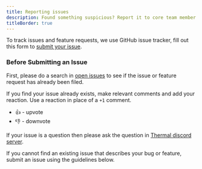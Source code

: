 ```yaml
---
title: Reporting issues
description: Found something suspicious? Report it to core team member.
titleBorder: true
---
```


To track issues and feature requests, we use GitHub issue tracker, fill out this form to [submit your issue](https://github.com/gitthermal/thermal/issues/new/choose).

### Before Submitting an Issue

First, please do a search in [open issues](https://github.com/gitthermal/thermal/issues/) to see if the issue or feature request has already been filed.

If you find your issue already exists, make relevant comments and add your reaction. Use a reaction in place of a `+1` comment.

* 👍 - upvote
* 👎 - downvote

If your issue is a question then please ask the question in [Thermal discord server](https://discord.gg/KT3nAR5).

If you cannot find an existing issue that describes your bug or feature, submit an issue using the guidelines below.
